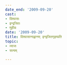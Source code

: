 ```yaml
---
date_end: '2009-09-20'
cast:
- विश्वासः
- इन्द्रजितः
- मुहीबः
date: '2009-09-20'
title: विश्वासानाह्वानम् इन्द्रजितगृहम्प्रति
topic:
- व्याजः
- सत्यम्

---
```

